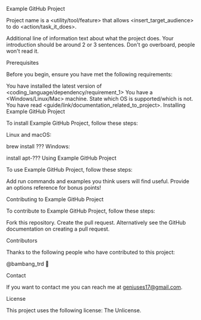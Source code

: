Example GitHub Project


Project name is a <utility/tool/feature> that allows <insert_target_audience> to do <action/task_it_does>.

Additional line of information text about what the project does. Your introduction should be around 2 or 3 sentences. Don't go overboard, people won't read it.

Prerequisites

Before you begin, ensure you have met the following requirements:

You have installed the latest version of <coding_language/dependency/requirement_1>
You have a <Windows/Linux/Mac> machine. State which OS is supported/which is not.
You have read <guide/link/documentation_related_to_project>.
Installing Example GitHub Project

To install Example GitHub Project, follow these steps:

Linux and macOS:

brew install ???
Windows:

install apt-???
Using Example GitHub Project

To use Example GitHub Project, follow these steps:

Add run commands and examples you think users will find useful. Provide an options reference for bonus points!

Contributing to Example GitHub Project

To contribute to Example GitHub Project, follow these steps:

Fork this repository.
Create the pull request.
Alternatively see the GitHub documentation on creating a pull request.

Contributors

Thanks to the following people who have contributed to this project:

@bambang_trd 📖


Contact

If you want to contact me you can reach me at geniuses17@gmail.com.

License

This project uses the following license: The Unlicense.

